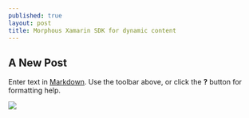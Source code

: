 ```yaml
---
published: true
layout: post
title: Morphous Xamarin SDK for dynamic content
---
```

## A New Post

Enter text in [Markdown](http://daringfireball.net/projects/markdown/). Use the toolbar above, or click the **?** button for formatting help.

<a href="https://raw.githubusercontent.com/tom-pratt/tom-pratt.github.io/master/images/posts/morphousnativepost/web_screenshots_m.png" target="_blank"><img src="https://raw.githubusercontent.com/tom-pratt/tom-pratt.github.io/master/images/posts/morphousnativepost/web_screenshots_s.png" /></a>
